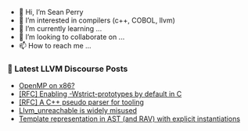 - 👋 Hi, I’m Sean Perry
- 👀 I’m interested in compilers (c++, COBOL, llvm)
- 🌱 I’m currently learning ...
- 💞️ I’m looking to collaborate on ...
- 📫 How to reach me ...

<!---
s66perry/s66perry is a ✨ special ✨ repository because its `README.md` (this file) appears on your GitHub profile.
You can click the Preview link to take a look at your changes.
--->
### 📕 Latest LLVM Discourse Posts

<!-- DISCOURSE-LLVM:START -->
- [OpenMP on x86?](https://discourse.llvm.org/t/openmp-on-x86/60582/4)
- [[RFC] Enabling -Wstrict-prototypes by default in C](https://discourse.llvm.org/t/rfc-enabling-wstrict-prototypes-by-default-in-c/60521/22)
- [[RFC] A C++ pseudo parser for tooling](https://discourse.llvm.org/t/rfc-a-c-pseudo-parser-for-tooling/59217/48)
- [Llvm_unreachable is widely misused](https://discourse.llvm.org/t/llvm-unreachable-is-widely-misused/60587/14)
- [Template representation in AST &lpar;and RAV&rpar; with explicit instantiations](https://discourse.llvm.org/t/template-representation-in-ast-and-rav-with-explicit-instantiations/60606/3)
<!-- DISCOURSE-LLVM:END -->

